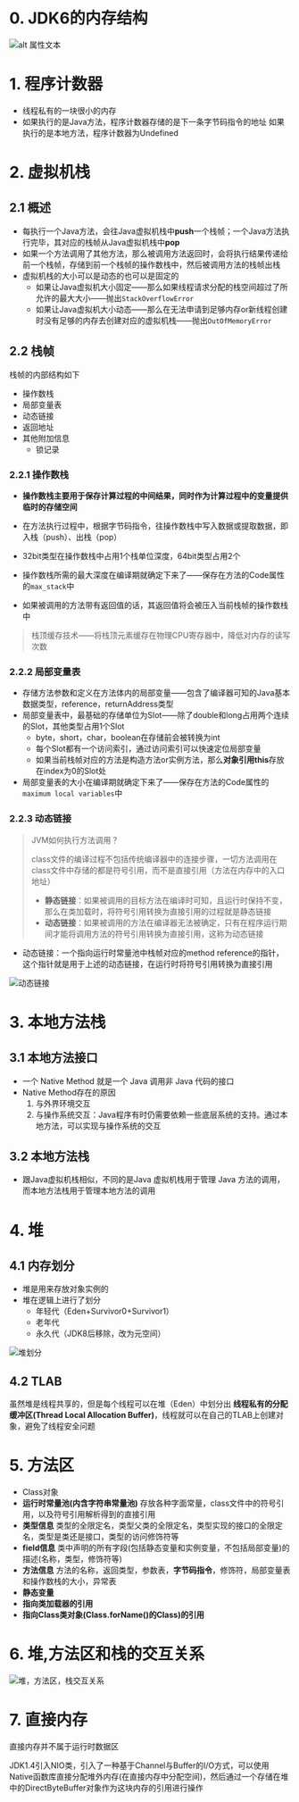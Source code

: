 # 0. JDK6的内存结构

![alt 属性文本](p/JVM内存结构.png)

# 1. 程序计数器

* 线程私有的一块很小的内存
* 如果执行的是Java方法，程序计数器存储的是下一条字节码指令的地址
  如果执行的是本地方法，程序计数器为Undefined

# 2. 虚拟机栈

## 2.1 概述

* 每执行一个Java方法，会往Java虚拟机栈中**push**一个栈帧；一个Java方法执行完毕，其对应的栈帧从Java虚拟机栈中**pop**
* 如果一个方法调用了其他方法，那么被调用方法返回时，会将执行结果传递给前一个栈帧，存储到前一个栈帧的操作数栈中，然后被调用方法的栈帧出栈
* 虚拟机栈的大小可以是动态的也可以是固定的
  * 如果让Java虚拟机大小固定——那么如果线程请求分配的栈空间超过了所允许的最大大小——抛出`StackOverflowError`
  * 如果让Java虚拟机大小动态——那么在无法申请到足够内存or新线程创建时没有足够的内存去创建对应的虚拟机栈——抛出`OutOfMemoryError`

## 2.2 栈帧

栈帧的内部结构如下

* 操作数栈
* 局部变量表
* 动态链接
* 返回地址
* 其他附加信息
  * 锁记录

### 2.2.1 操作数栈

* **操作数栈主要用于保存计算过程的中间结果，同时作为计算过程中的变量提供临时的存储空间**

* 在方法执行过程中，根据字节码指令，往操作数栈中写入数据或提取数据，即入栈（push）、出栈（pop）

* 32bit类型在操作数栈中占用1个栈单位深度，64bit类型占用2个

* 操作数栈所需的最大深度在编译期就确定下来了——保存在方法的Code属性的`max_stack`中

* 如果被调用的方法带有返回值的话，其返回值将会被压入当前栈帧的操作数栈中

> 栈顶缓存技术——将栈顶元素缓存在物理CPU寄存器中，降低对内存的读写次数

### 2.2.2 局部变量表

* 存储方法参数和定义在方法体内的局部变量——包含了编译器可知的Java基本数据类型，reference，returnAddress类型
* 局部变量表中，最基础的存储单位为Slot——除了double和long占用两个连续的Slot，其他类型占用1个Slot
  * byte，short，char，boolean在存储前会被转换为int
  * 每个Slot都有一个访问索引，通过访问索引可以快速定位局部变量
  * 如果当前栈帧对应的方法是构造方法or实例方法，那么**对象引用this**存放在index为0的Slot处
* 局部变量表的大小在编译期就确定下来了——保存在方法的Code属性的`maximum local variables`中

### 2.2.3 动态链接

> JVM如何执行方法调用？
> 
> class文件的编译过程不包括传统编译器中的连接步骤，一切方法调用在class文件中存储的都是符号引用，而不是直接引用（方法在内存中的入口地址）
> 
> * **静态链接**：如果被调用的目标方法在编译时可知，且运行时保持不变，那么在类加载时，将符号引用转换为直接引用的过程就是静态链接
> * **动态链接**：如果被调用的方法在编译器无法被确定，只有在程序运行期间才能将调用方法的符号引用转换为直接引用，这称为动态链接

* 动态链接：一个指向运行时常量池中栈帧对应的method reference的指针，这个指针就是用于上述的动态链接，在运行时将符号引用转换为直接引用

![动态链接](p/动态链接.jpg)

# 3. 本地方法栈

## 3.1 本地方法接口

* 一个 Native Method 就是一个 Java 调用非 Java 代码的接口
* Native Method存在的原因
  1. 与外界环境交互
  2. 与操作系统交互：Java程序有时仍需要依赖一些底层系统的支持。通过本地方法，可以实现与操作系统的交互

## 3.2 本地方法栈

* 跟Java虚拟机栈相似，不同的是Java 虚拟机栈用于管理 Java 方法的调用，而本地方法栈用于管理本地方法的调用

# 4. 堆

## 4.1 内存划分

* 堆是用来存放对象实例的
* 堆在逻辑上进行了划分
  * 年轻代（Eden+Survivor0+Survivor1）
  * 老年代
  * 永久代（JDK8后移除，改为元空间）

![堆划分](p/堆划分.jpg)

## 4.2 TLAB

虽然堆是线程共享的，但是每个线程可以在堆（Eden）中划分出 **线程私有的分配缓冲区(Thread Local Allocation Buffer)**，线程就可以在自己的TLAB上创建对象，避免了线程安全问题

# 5. 方法区

* Class对象
* **运行时常量池(内含字符串常量池)** 
  存放各种字面常量，class文件中的符号引用，以及符号引用解析得到的直接引用  
* **类型信息**
  类型的全限定名，类型父类的全限定名，类型实现的接口的全限定名，类型是类还是接口，类型的访问修饰符等
* **field信息**
  类中声明的所有字段(包括静态变量和实例变量，不包括局部变量)的描述(名称，类型，修饰符等)  
* **方法信息** 
  方法的名称，返回类型，参数表，**字节码指令**，修饰符，局部变量表和操作数栈的大小，异常表  
* **静态变量**   
* **指向类加载器的引用**  
* **指向Class类对象(Class.forName()的Class)的引用**  

# 6. 堆,方法区和栈的交互关系

![堆，方法区，栈交互关系](p/堆，方法区，栈交互关系.png)

# 7. 直接内存

直接内存并不属于运行时数据区

JDK1.4引入NIO类，引入了一种基于Channel与Buffer的I/O方式，可以使用Native函数库直接分配堆外内存(在直接内存中分配空间)，然后通过一个存储在堆中的DirectByteBuffer对象作为这块内存的引用进行操作
